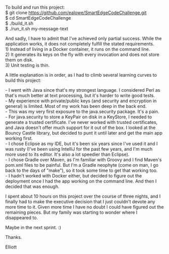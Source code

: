 To build and run this project:<br>
$ git clone https://github.com/ealowe/SmartEdgeCodeChallenge.git<br>
$ cd SmartEdgeCodeChallenge<br>
$ ./build_it.sh<br>
$ ./run_it.sh my-message-text<br>
<p>
And sadly, I have to admit that I've achieved only partial success.  While the application works, it does not completely fulfill the stated requirements.<br>
1) Instead of living in a Docker container, it runs on the command line.<br>
2) It generates its keys on the fly with every invocation and does not store them on disk.<br>
3) Unit testing is thin.<br>
<p>
A little explanation is in order, as I had to climb several learning curves to build this project:
<p>
- I went with Java since that's my strongest language.  I considered Perl as that's much better at text processing, but it's harder to write good tests.<br>
- My experience with private/public keys (and security and encryption in general) is limited.  Most of my work has been deep in the back end.<br>
- This was my very first exposure to the java.security package.  It's a pain.<br>
- For java.security to store a KeyPair on disk in a KeyStore, I needed to generate a trusted certificate.  I've never worked with trusted certificates, and Java doesn't offer much support for it out of the box.  I looked at the Bouncy Castle library, but decided to punt it until later and get the main app working first.<br>
- I chose Eclipse as my IDE, but it's been six years since I've used it and I was rusty (I've been using IntelliJ for the past few years, and I'm much more used to its editor.  It's also a lot speedier than Eclipse).<br>
- I chose Gradle over Maven, as I'm familiar with Groovy and I find Maven's pom.xml files to be painful.  But I'm a Gradle neophyte (come on man, I go back to the days of "make"), so it took some time to get that working too.<br>
- I hadn't worked with Docker either, but decided to figure out the deployment once I had the app working on the command line.  And then I decided that was enough.<br>
<p>
I spent about 10 hours on this project over the course of three nights, and I finally had to make the executive decision that I just couldn't devote any more time to it.  Given more time I have no doubt I could have figured out the remaining pieces.  But my family was starting to wonder where I disappeared to.
<p>
Maybe in the next sprint.  :)
<p>
Thanks.
<p>
Elliott
